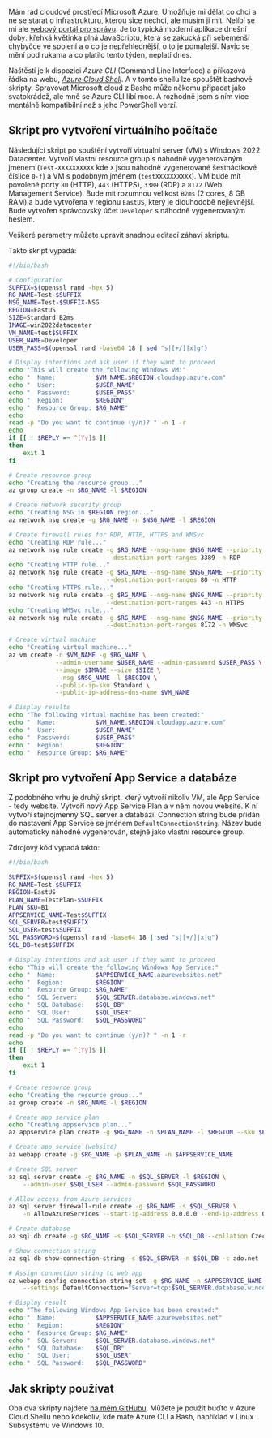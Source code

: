<!-- dcterms:title = Skripty pro rychlé vytváření VM a App Services v Azure -->
<!-- dcterms:abstract = Spravovat Microsoft cloud z Bashe může někomu připadat jako svatokrádež, ale mně se Azure CLI líbí moc. Rozhodně víc, než webové rozhraní, které je typická moderní webová aplikace dneška - pomalá, nespolehlivá a každý týden jiná. -->
<!-- dcterms:creator = Michal Altair Valášek -->
<!-- x4w:coverUrl = /cover-pictures/20191114-cloud-scripts.jpg -->
<!-- x4w:coverCredits = Dennis Amith via Flickr, CC by-nc -->
<!-- x4w:pictureUrl = /perex-pictures/logo-azure-appservices.svg -->
<!-- x4w:pictureWidth = 150 -->
<!-- x4w:pictureHeight = 150 -->
<!-- x4w:category = IT -->
<!-- dcterms:dateAccepted = 2019-11-14 -->

Mám rád cloudové prostředí Microsoft Azure. Umožňuje mi dělat co chci a ne se starat o infrastrukturu, kterou sice nechci, ale musím ji mít. Nelíbí se mi ale [webový portál pro správu](https://portal.azure.com). Je to typická moderní aplikace dnešní doby: křehká květinka plná JavaScriptu, která se zakucká při sebemenší chybyčce ve spojení a o co je nepřehlednější, o to je pomalejší. Navíc se mění pod rukama a co platilo tento týden, neplatí dnes.

Naštěstí je k dispozici _Azure CLI_ (Command Line Interface) a příkazová řádka na webu, [_Azure Cloud Shell_](https://shell.azure.com). A v tomto shellu lze spouštět bashové skripty. Spravovat Microsoft cloud z Bashe může někomu připadat jako svatokrádež, ale mně se Azure CLI líbí moc. A rozhodně jsem s ním více mentálně kompatibilní než s jeho PowerShell verzí.

## Skript pro vytvoření virtuálního počítače

Následující skript po spuštění vytvoří virtuální server (VM) s Windows 2022 Datacenter. Vytvoří vlastní resource group s náhodně vygenerovaným jménem (`Test-XXXXXXXXXX` kde `X` jsou náhodně vygenerované šestnáctkové číslice `0-f`) a VM s podobným jménem (`testXXXXXXXXXX`). VM bude mít povolené porty `80` (HTTP), `443` (HTTPS), `3389` (RDP) a `8172` (Web Management Service). Bude mít rozumnou velikost `B2ms` (2 cores, 8 GB RAM) a bude vytvořena v regionu `EastUS`, který je dlouhodobě nejlevnější. Bude vytvořen správcovský účet `Developer` s náhodně vygenerovaným heslem.

Veškeré parametry můžete upravit snadnou editací záhaví skriptu.

Takto skript vypadá:

```bash
#!/bin/bash

# Configuration
SUFFIX=$(openssl rand -hex 5)
RG_NAME=Test-$SUFFIX
NSG_NAME=Test-$SUFFIX-NSG
REGION=EastUS
SIZE=Standard_B2ms
IMAGE=win2022datacenter
VM_NAME=test$SUFFIX
USER_NAME=Developer
USER_PASS=$(openssl rand -base64 18 | sed "s|[+/]|x|g")

# Display intentions and ask user if they want to proceed
echo "This will create the following Windows VM:"
echo "  Name:           $VM_NAME.$REGION.cloudapp.azure.com"
echo "  User:           $USER_NAME"
echo "  Password:       $USER_PASS"
echo "  Region:         $REGION"
echo "  Resource Group: $RG_NAME"
echo
read -p "Do you want to continue (y/n)? " -n 1 -r
echo
if [[ ! $REPLY =~ ^[Yy]$ ]]
then
    exit 1
fi

# Create resource group
echo "Creating the resource group..."
az group create -n $RG_NAME -l $REGION

# Create network security group
echo "Creating NSG in $REGION region..."
az network nsg create -g $RG_NAME -n $NSG_NAME -l $REGION

# Create firewall rules for RDP, HTTP, HTTPS and WMSvc
echo "Creating RDP rule..."
az network nsg rule create -g $RG_NAME --nsg-name $NSG_NAME --priority 1000 \
                           --destination-port-ranges 3389 -n RDP
echo "Creating HTTP rule..."
az network nsg rule create -g $RG_NAME --nsg-name $NSG_NAME --priority 1001 \
                           --destination-port-ranges 80 -n HTTP
echo "Creating HTTPS rule..."
az network nsg rule create -g $RG_NAME --nsg-name $NSG_NAME --priority 1002 \
                           --destination-port-ranges 443 -n HTTPS
echo "Creating WMSvc rule..."
az network nsg rule create -g $RG_NAME --nsg-name $NSG_NAME --priority 1003 \
                           --destination-port-ranges 8172 -n WMSvc

# Create virtual machine
echo "Creating virtual machine..."
az vm create -n $VM_NAME -g $RG_NAME \
             --admin-username $USER_NAME --admin-password $USER_PASS \
             --image $IMAGE --size $SIZE \
             --nsg $NSG_NAME -l $REGION \
             --public-ip-sku Standard \
             --public-ip-address-dns-name $VM_NAME

# Display results
echo "The following virtual machine has been created:"
echo "  Name:           $VM_NAME.$REGION.cloudapp.azure.com"
echo "  User:           $USER_NAME"
echo "  Password:       $USER_PASS"
echo "  Region:         $REGION"
echo "  Resource Group: $RG_NAME"
```

## Skript pro vytvoření App Service a databáze

Z podobného vrhu je druhý skript, který vytvoří nikoliv VM, ale App Service - tedy website. Vytvoří nový App Service Plan a v něm novou website. K ní vytvoří stejnojmenný SQL server a databázi. Connection string bude přidán do nastavení App Service se jménem `DefaultConnectionString`. Název bude automaticky náhodně vygenerován, stejně jako vlastní resource group.

Zdrojový kód vypadá takto:

```bash
#!/bin/bash

SUFFIX=$(openssl rand -hex 5)
RG_NAME=Test-$SUFFIX
REGION=EastUS
PLAN_NAME=TestPlan-$SUFFIX
PLAN_SKU=B1
APPSERVICE_NAME=Test$SUFFIX
SQL_SERVER=test$SUFFIX
SQL_USER=test$SUFFIX
SQL_PASSWORD=$(openssl rand -base64 18 | sed "s|[+/]|x|g")
SQL_DB=test$SUFFIX

# Display intentions and ask user if they want to proceed
echo "This will create the following Windows App Service:"
echo "  Name:           $APPSERVICE_NAME.azurewebsites.net"
echo "  Region:         $REGION"
echo "  Resource Group: $RG_NAME"
echo "  SQL Server:     $SQL_SERVER.database.windows.net"
echo "  SQL Database:   $SQL_DB"
echo "  SQL User:       $SQL_USER"
echo "  SQL Password:   $SQL_PASSWORD"
echo
read -p "Do you want to continue (y/n)? " -n 1 -r
echo
if [[ ! $REPLY =~ ^[Yy]$ ]]
then
    exit 1
fi

# Create resource group
echo "Creating the resource group..."
az group create -n $RG_NAME -l $REGION

# Create app service plan
echo "Creating appservice plan..."
az appservice plan create -g $RG_NAME -n $PLAN_NAME -l $REGION --sku $PLAN_SKU

# Create app service (website)
az webapp create -g $RG_NAME -p $PLAN_NAME -n $APPSERVICE_NAME

# Create SQL server
az sql server create -g $RG_NAME -n $SQL_SERVER -l $REGION \
    --admin-user $SQL_USER --admin-password $SQL_PASSWORD

# Allow access from Azure services
az sql server firewall-rule create -g $RG_NAME -s $SQL_SERVER \
    -n AllowAzureServices --start-ip-address 0.0.0.0 --end-ip-address 0.0.0.0

# Create database
az sql db create -g $RG_NAME -s $SQL_SERVER -n $SQL_DB --collation Czech_CI_AI

# Show connection string
az sql db show-connection-string -s $SQL_SERVER -n $SQL_DB -c ado.net

# Assign connection string to web app
az webapp config connection-string set -g $RG_NAME -n $APPSERVICE_NAME -t SQLAzure \
    --settings DefaultConnection="Server=tcp:$SQL_SERVER.database.windows.net,1433;Database=$SQL_DB;User ID=$SQL_USER;Password=$SQL_PASSWORD;Encrypt=true;Connection Timeout=30;"

# Display result
echo "The following Windows App Service has been created:"
echo "  Name:           $APPSERVICE_NAME.azurewebsites.net"
echo "  Region:         $REGION"
echo "  Resource Group: $RG_NAME"
echo "  SQL Server:     $SQL_SERVER.database.windows.net"
echo "  SQL Database:   $SQL_DB"
echo "  SQL User:       $SQL_USER"
echo "  SQL Password:   $SQL_PASSWORD"
```

## Jak skripty používat

Oba dva skripty najdete [na mém GitHubu](https://github.com/ridercz/Scripts/tree/master/Azure). Můžete je použít buďto v Azure Cloud Shellu nebo kdekoliv, kde máte Azure CLI a Bash, například v Linux Subsystému ve Windows 10.